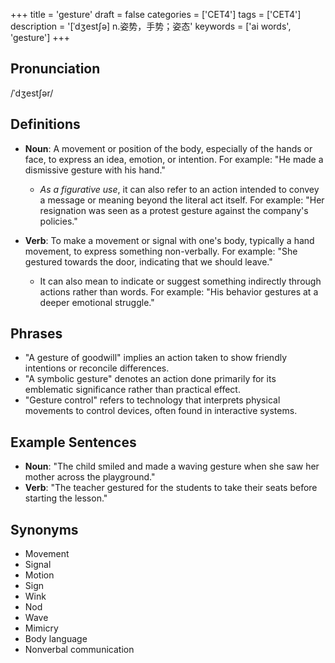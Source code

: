 +++
title = 'gesture'
draft = false
categories = ['CET4']
tags = ['CET4']
description = '[ˈdʒest∫ə] n.姿势，手势；姿态'
keywords = ['ai words', 'gesture']
+++

## Pronunciation
/ˈdʒestʃər/

## Definitions
- **Noun**: A movement or position of the body, especially of the hands or face, to express an idea, emotion, or intention. For example: "He made a dismissive gesture with his hand."
  - *As a figurative use*, it can also refer to an action intended to convey a message or meaning beyond the literal act itself. For example: "Her resignation was seen as a protest gesture against the company's policies."

- **Verb**: To make a movement or signal with one's body, typically a hand movement, to express something non-verbally. For example: "She gestured towards the door, indicating that we should leave."
  - It can also mean to indicate or suggest something indirectly through actions rather than words. For example: "His behavior gestures at a deeper emotional struggle."

## Phrases
- "A gesture of goodwill" implies an action taken to show friendly intentions or reconcile differences.
- "A symbolic gesture" denotes an action done primarily for its emblematic significance rather than practical effect.
- "Gesture control" refers to technology that interprets physical movements to control devices, often found in interactive systems.

## Example Sentences
- **Noun**: "The child smiled and made a waving gesture when she saw her mother across the playground."
- **Verb**: "The teacher gestured for the students to take their seats before starting the lesson."

## Synonyms
- Movement
- Signal
- Motion
- Sign
- Wink
- Nod
- Wave
- Mimicry
- Body language
- Nonverbal communication

